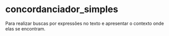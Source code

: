 # concordanciador_simples 
Para realizar buscas por expressões no texto e apresentar o contexto onde elas se encontram.
